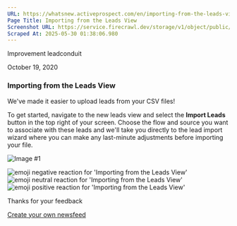 ```yaml
---
URL: https://whatsnew.activeprospect.com/en/importing-from-the-leads-view
Page Title: Importing from the Leads View
Screenshot URL: https://service.firecrawl.dev/storage/v1/object/public/media/screenshot-f584e250-6844-409b-b652-a832ff655fb3.png
Scraped At: 2025-05-30 01:38:06.980
---
```


Improvement
leadconduit

October 19, 2020

### Importing from the Leads View

We've made it easier to upload leads from your CSV files!

To get started, navigate to the new leads view and select the **Import Leads** button in the top right of your screen. Choose the flow and source you want to associate with these leads and we'll take you directly to the lead import wizard where you can make any last-minute adjustments before importing your file.

![Image #1](https://app.getbeamer.com/pictures?id=109213-LWAoFu-_ve-_vSTvv71s77-9F--_ve-_ve-_ve-_ve-_vXYJ77-977-9dl3vv73vv73vv71J77-9Igjvv70y77-9&v=4)

![emoji negative reaction for 'Importing from the Leads View'](https://app.getbeamer.com/images/emojiNeg.svg)![emoji neutral reaction for 'Importing from the Leads View'](https://app.getbeamer.com/images/emojiNeut.svg)![emoji positive reaction for 'Importing from the Leads View'](https://app.getbeamer.com/images/emojiPos.svg)

Thanks for your feedback

[Create your own newsfeed](https://www.getbeamer.com/?ref=watermark_MErKJCnu12412_public&company=ActiveProspect&watermarkRef=create&utm_term=MErKJCnu12412&utm_content=ActiveProspect&utm_source=standalone&utm_medium=footer&utm_campaign=create)
